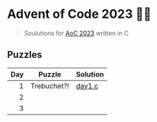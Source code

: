 # Advent of Code 2023 🎄🎄

> Soulutions for [AoC 2023](https://adventofcode.com/2023/) written in C

## Puzzles

| Day | Puzzle      | Solution                  |
| --: | ----------- | ------------------------- |
| 1   | Trebuchet?! | [day1.c](src/day1.c) |
|	2   | | |
| 3   | | |
